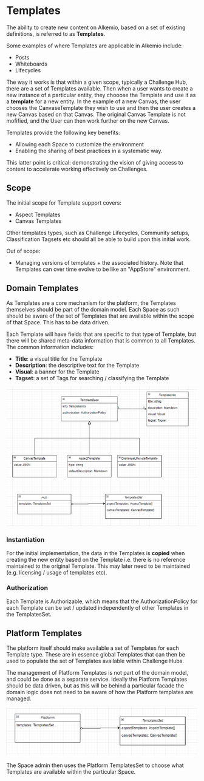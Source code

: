 # Templates

The ability to create new content on Alkemio, based on a set of existing definitions, is referred to as **Templates**.

Some examples of where Templates are applicable in Alkemio include:

- Posts
- Whiteboards
- Lifecycles

The way it works is that within a given scope, typically a Challenge Hub, there are a set of Templates available. Then when a user wants to create a new instance of a particular entity, they chooose the Template and use it as a **template** for a new entity. In the example of a new Canvas, the user chooses the CanvaseTemplate they wish to use and then the user creates a new Canvas based on that Canvas. The original Canvas Template is not mofified, and the User can then work further on the new Canvas.

Templates provide the following key benefits:

- Allowing each Space to customize the environment
- Enabling the sharing of best practices in a systematic way.

This latter point is critical: demonstrating the vision of giving access to content to accelerate working effectively on Challenges.

## Scope

The initial scope for Template support covers:

- Aspect Templates
- Canvas Templates

Other templates types, such as Challenge Lifecycles, Community setups, Classification Tagsets etc should all be able to build upon this initial work.

Out of scope:

- Managing versions of templates + the associated history. Note that Templates can over time evolve to be like an "AppStore" environment.

## Domain Templates

As Templates are a core mechanism for the platform, the Templates themselves should be part of the domain model. Each Space as such should be aware of the set of Templates that are available within the scope of that Space. This has to be data driven.

Each Template will have fields that are specific to that type of Template, but there will be shared meta-data information that is common to all Templates. The common information includes:

- **Title**: a visual title for the Template
- **Description**: the descriptive text for the Template
- **Visual**: a banner for the Template
- **Tagset**: a set of Tags for searching / classifying the Template

![](./images/templates-domain.png)

### Instantiation

For the initial implementation, the data in the Templates is **copied** when creating the new entity based on the Template i.e. there is no reference maintained to the original Template. This may later need to be maintained (e.g. licensing / usage of templates etc).

### Authorization

Each Template is Authorizable, which means that the AuthorizationPolicy for each Template can be set / updated independently of other Templates in the TemplatesSet.

## Platform Templates

The platform itself should make available a set of Templates for each Template type. These are in essence global Templates that can then be used to populate the set of Templates available within Challenge Hubs.

The management of Platform Templates is not part of the domain model, and could be done as a separate service. Ideally the Platform Templates should be data driven, but as this will be behind a particular facade the domain logic does not need to be aware of how the Platform templates are managed.

![](./images/templates-platform.png)

The Space admin then uses the Platform TemplatesSet to choose what Templates are available within the particular Space.

